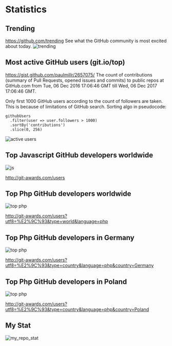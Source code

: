 # Statistics

## Trending
https://github.com/trending
See what the GitHub community is most excited about today.
![trending](trending.jpg)

## Most active GitHub users (git.io/top)
https://gist.github.com/paulmillr/2657075/
The count of contributions (summary of Pull Requests, opened issues and commits) to public repos at GitHub.com from Tue, 06 Dec 2016 17:06:46 GMT till Wed, 06 Dec 2017 17:06:46 GMT.

Only first 1000 GitHub users according to the count of followers are taken. This is because of limitations of GitHub search. Sorting algo in pseudocode:

    githubUsers
      .filter(user => user.followers > 1000)
      .sortBy('contributions')
      .slice(0, 256)
      
![active users](img/active_users.jpg)      

## Top Javascript GitHub developers worldwide
![js](js_dev.jpg)

http://git-awards.com/users


## Top Php GitHub developers worldwide
![top php](top_php.jpg)

http://git-awards.com/users?utf8=%E2%9C%93&type=world&language=php


## Top Php GitHub developers in Germany
![top php](top_php_germany.jpg)

http://git-awards.com/users?utf8=%E2%9C%93&type=country&language=php&country=Germany


## Top Php GitHub developers in Poland
![top php](top_php_poland.jpg)

http://git-awards.com/users?utf8=%E2%9C%93&type=country&language=php&country=Poland



## My Stat
![my_repo_stat](github-user-stat.png)


